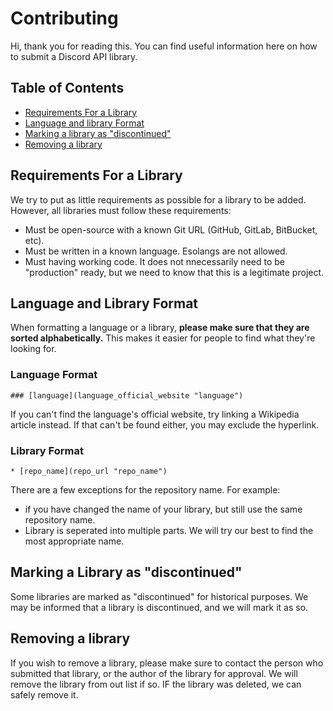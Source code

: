 # Contributing
Hi, thank you for reading this. You can find useful information here on how
to submit a Discord API library.

## Table of Contents
* [Requirements For a Library](#requirements-for-a-library)
* [Language and library Format](#language-and-library-format)
* [Marking a library as "discontinued"](#marking-a-library-as-discontinued)
* [Removing a library](#removing-a-library)

## Requirements For a Library
We try to put as little requirements as possible for a library to be added.
However, all libraries must follow these requirements:
* Must be open-source with a known Git URL (GitHub, GitLab, BitBucket, etc).
* Must be written in a known language. Esolangs are not allowed.
* Must having working code. It does not nnecessarily need to be "production"
ready, but we need to know that this is a legitimate project.

## Language and Library Format
When formatting a language or a library, **please make sure that they are
sorted alphabetically.** This makes it easier for people to find what they're
looking for.

### Language Format
```
### [language](language_official_website "language")
```
If you can't find the language's official website, try linking a Wikipedia
article instead. If that can't be found either, you may exclude the hyperlink.

### Library Format
```
* [repo_name](repo_url "repo_name")
```
There are a few exceptions for the repository name. For example:
* if you have changed the name of your library, but still use the same repository name.
* Library is seperated into multiple parts. We will try our best to find the most appropriate name.

## Marking a Library as "discontinued"
Some libraries are marked as "discontinued" for historical purposes. We may
be informed that a library is discontinued, and we will mark it as so.

## Removing a library
If you wish to remove a library, please make sure to contact the person who
submitted that library, or the author of the library for approval. We will remove the library
from out list if so. IF the library was deleted, we can safely remove it.
